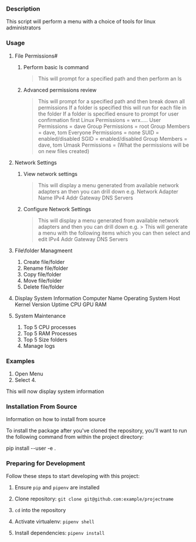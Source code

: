 ### Description 

This script will perform a menu with a choice of tools for linux administrators

### Usage 

1. File Permissions#
	1. Perform basic ls command
		> This will prompt for a specified path and then perform an ls
	2. Advanced permissions review
		> This will prompt for a specified path and then break down all permissions
		> If a folder is specified this will run for each file in the folder
		> If a folder is specified ensure to prompt for user confirmation first
			Linux Permissions = wrx.....
			User Permissions = dave
			Group Permissions = root
				Group Members = dave, tom
			Everyone Permissions = none
			SUID = enabled/disabled
			SGID = enabled/disabled
				Group Members = dave, tom
			Umask Permissions = (What the permissions will be on new files created)

2. Network Settings
	1. View network settings
		> This will display a menu generated from available network adapters an then you can drill down e.g.
			Network Adapter Name
			IPv4 Addr
			Gateway
			DNS Servers
	2. Configure Network Settings
		 > This will display a menu generated from available network adapters and then you can drill down e.g.
			> This will generate a menu with the following items which you can then select and edit
				IPv4 Addr
				Gateway
				DNS Servers

3. File\folder Managmeent
	1. Create file/folder
	2. Rename file/folder
	3. Copy file/folder
	4. Move file/folder
	5. Delete file/folder

4. Display System Information
	Computer Name
	Operating System
	Host
	Kernel Version
	Uptime
	CPU
	GPU
	RAM

5. System Maintenance
	1. Top 5 CPU processes
	2. Top 5 RAM Processes
	3. Top 5 Size folders
	4. Manage logs

### Examples

1. Open Menu
2. Select 4. 

This will now display system information  

### Installation From Source 

Information on how to install from source

To install the package after you've cloned the repository, you'll want to run the following command from within the project directory: 

pip install --user -e . 

### Preparing for Development 

Follow these steps to start developing with this project: 

1. Ensure `pip` and `pipenv` are installed 

2. Clone repository: `git clone git@github.com:example/projectname` 

3. `cd` into the repository 

4. Activate virtualenv: `pipenv shell` 

5. Install dependencies: `pipenv install` 
